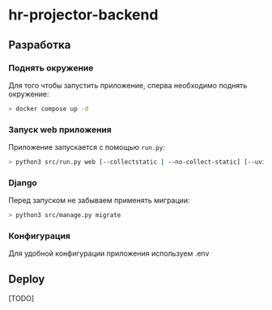 # hr-projector-backend

## Разработка

### Поднять окружение
Для того чтобы запустить приложение, сперва необходимо поднять окружение:
```bash
> docker compose up -d
```

### Запуск web приложения
Приложение запускается с помощью ```run.py```:
```bash
> python3 src/run.py web [--collectstatic | --no-collect-static] [--uvicorn-debug | --no-uvicorn-debug]
```

### Django
Перед запуском не забываем применять миграции:
```bash
> python3 src/manage.py migrate
```

### Конфигурация
Для удобной конфигурации приложения используем .env

## Deploy 
[TODO]

